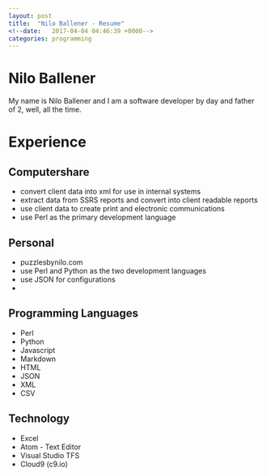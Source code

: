 ```yaml
---
layout: post
title:  "Nilo Ballener - Resume"
<!--date:   2017-04-04 04:46:39 +0000-->
categories: programming
---
```

# Nilo Ballener
My name is Nilo Ballener and I am a software developer by day and father of 2, well, all the time.

# Experience
## Computershare
* convert client data into xml for use in internal systems
* extract data from SSRS reports and convert into client readable reports
* use client data to create print and electronic communications
* use Perl as the primary development language

## Personal
* puzzlesbynilo.com
* use Perl and Python as the two development languages
* use JSON for configurations
* 

## Programming Languages
* Perl
* Python
* Javascript
* Markdown
* HTML
* JSON
* XML
* CSV

## Technology
* Excel
* Atom - Text Editor
* Visual Studio TFS
* Cloud9 (c9.io)

